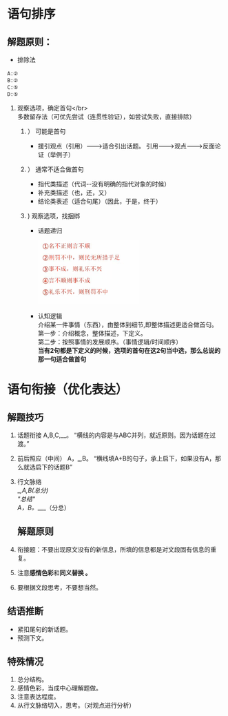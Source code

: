 # 语句排序

## 解题原则：

* 排除法

```
A:②
B:②
C:⑤
D:⑤
```

1. 观察选项，确定首句&lt;/br&gt;  
   多数留存法（可优先尝试（连贯性验证），如尝试失败，直接排除）

   1. ） 可能是首句
      * 援引观点（引用）---&gt;适合引出话题。
        引用---&gt;观点---&gt;反面论证（举例子）
   2. ） 通常不适合做首句 
      * 指代类描述（代词--没有明确的指代对象的时候）
      * 补充类描述（也，还，又）
      * 结论类表述（适合句尾）（因此，于是，终于）
   3. \) 观察选项，找捆绑

      * 话题递归

        ![](/assets/TIM图片20170824143548.png)

      * 认知逻辑  
        介绍某一件事情（东西），由整体到细节,即整体描述更适合做首句。  
        第一步：介绍概念，整体描述，下定义。  
        第二步：按照事情的发展顺序。（事情逻辑/时间顺序）  
        **当有2句都是下定义的时候，选项的首句在这2句当中选，那么总说的那一句适合做首句**

# 语句衔接（优化表达）

## 解题技巧

1. 话题衔接
   A,B,C,\_\_。
   “横线的内容是与ABC并列，就近原则。因为话题在过渡。”
2. 前后照应（中间）
   A，**\_**,B。
   “横线填A+B的句子，承上启下，如果没有A，那么就选启下的话题B”
3. 行文脉络  
   \__,A,B\(总分\)  
   "总结"  
   A，B。_\_\_\_（分总）

   ## 解题原则

4. 衔接题：不要出现原文没有的新信息，所填的信息都是对文段固有信息的重复。

5. 注意**感情色彩**和**同义替换 。**

6. 要根据文段思考，不要想当然。



## 结语推断


* 紧扣尾句的新话题。
* 预测下文。


## 特殊情况

1. 总分结构。
2. 感情色彩，当成中心理解题做。
3. 注意表达程度。
4. 从行文脉络切入，思考。（对观点进行分析）



